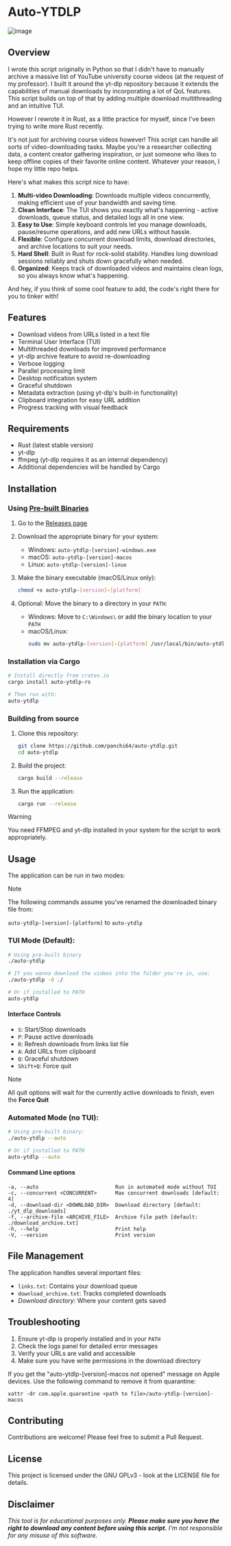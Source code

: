 # Auto-YTDLP

![image](https://github.com/user-attachments/assets/d21d3df2-9905-48fc-b058-3b06ae91f449)

## Overview

I wrote this script originally in Python so that I didn't have to manually archive a massive list of YouTube university course videos (at the request of my professor). I built it around the yt-dlp repository because it extends the capabilities of manual downloads by incorporating a lot of QoL features. This script builds on top of that by adding multiple download multithreading and an intuitive TUI.

However I rewrote it in Rust, as a little practice for myself, since I've been trying to write more Rust recently.

It's not just for archiving course videos however! This script can handle all sorts of video-downloading tasks. Maybe you're a researcher collecting data, a content creator gathering inspiration, or just someone who likes to keep offline copies of their favorite online content. Whatever your reason, I hope my little repo helps.

Here's what makes this script nice to have:

1. **Multi-video Downloading**: Downloads multiple videos concurrently, making efficient use of your bandwidth and saving time.
2. **Clean Interface**: The TUI shows you exactly what's happening - active downloads, queue status, and detailed logs all in one view.
3. **Easy to Use**: Simple keyboard controls let you manage downloads, pause/resume operations, and add new URLs without hassle.
4. **Flexible**: Configure concurrent download limits, download directories, and archive locations to suit your needs.
5. **Hard Shell**: Built in Rust for rock-solid stability. Handles long download sessions reliably and shuts down gracefully when needed.
6. **Organized**: Keeps track of downloaded videos and maintains clean logs, so you always know what's happening.

And hey, if you think of some cool feature to add, the code's right there for you to tinker with!

## Features

- Download videos from URLs listed in a text file
- Terminal User Interface (TUI)
- Multithreaded downloads for improved performance
- yt-dlp archive feature to avoid re-downloading
- Verbose logging
- Parallel processing limit
- Desktop notification system
- Graceful shutdown
- Metadata extraction (using yt-dlp's built-in functionality)
- Clipboard integration for easy URL addition
- Progress tracking with visual feedback

## Requirements

- Rust (latest stable version)
- yt-dlp
- ffmpeg (yt-dlp requires it as an internal dependency)
- Additional dependencies will be handled by Cargo

## Installation

### Using [Pre-built Binaries](https://github.com/panchi64/auto-ytdlp/releases/new)

1. Go to the [Releases page](https://github.com/panchi64/auto-ytdlp/releases/new)
2. Download the appropriate binary for your system:

   - Windows: `auto-ytdlp-[version]-windows.exe`
   - macOS: `auto-ytdlp-[version]-macos`
   - Linux: `auto-ytdlp-[version]-linux`

3. Make the binary executable (macOS/Linux only):

   ```bash
   chmod +x auto-ytdlp-[version]-[platform]
   ```

4. Optional: Move the binary to a directory in your `PATH`:

   - Windows: Move to `C:\Windows\` or add the binary location to your `PATH`
   - macOS/Linux:
     ```bash
     sudo mv auto-ytdlp-[version]-[platform] /usr/local/bin/auto-ytdlp
     ```

### Installation via Cargo

```bash
# Install directly from crates.io
cargo install auto-ytdlp-rs

# Then run with:
auto-ytdlp
```

### Building from source

1. Clone this repository:

   ```bash
   git clone https://github.com/panchi64/auto-ytdlp.git
   cd auto-ytdlp
   ```

2. Build the project:

   ```bash
   cargo build --release
   ```

3. Run the application:
   ```bash
   cargo run --release
   ```

> [!WARNING]
> You need FFMPEG and yt-dlp installed in your system for the script to work appropriately.

## Usage

The application can be run in two modes:

> [!NOTE]
> The following commands assume you've renamed the downloaded binary file from:
>
> `auto-ytdlp-[version]-[platform]` to `auto-ytdlp`

### TUI Mode (Default):

```bash
# Using pre-built binary
./auto-ytdlp

# If you wanna download the videos into the folder you're in, use:
./auto-ytdlp -d ./

# Or if installed to PATH
auto-ytdlp
```

#### Interface Controls

- `S`: Start/Stop downloads
- `P`: Pause active downloads
- `R`: Refresh downloads from links list file
- `A`: Add URLs from clipboard
- `Q`: Graceful shutdown
- `Shift+Q`: Force quit

> [!NOTE]
> All quit options will wait for the currently active downloads to finish, even the **Force Quit**

### Automated Mode (no TUI):

```bash
# Using pre-built binary:
./auto-ytdlp --auto

# Or if installed to PATH
auto-ytdlp --auto
```

#### Command Line options

```
-a, --auto                         Run in automated mode without TUI
-c, --concurrent <CONCURRENT>      Max concurrent downloads [default: 4]
-d, --download-dir <DOWNLOAD_DIR>  Download directory [default: ./yt_dlp_downloads]
-f, --archive-file <ARCHIVE_FILE>  Archive file path [default: ./download_archive.txt]
-h, --help                         Print help
-V, --version                      Print version
```

## File Management

The application handles several important files:

- `links.txt`: Contains your download queue
- `download_archive.txt`: Tracks completed downloads
- _Download directory_: Where your content gets saved

## Troubleshooting

1. Ensure yt-dlp is properly installed and in your `PATH`
2. Check the logs panel for detailed error messages
3. Verify your URLs are valid and accessible
4. Make sure you have write permissions in the download directory

If you get the "auto-ytdlp-[version]-macos not opened" message on Apple devices. Use the following command to remove it from quarantine:

```
xattr -dr com.apple.quarantine <path to file>/auto-ytdlp-[version]-macos
```

## Contributing

Contributions are welcome! Please feel free to submit a Pull Request.

## License

This project is licensed under the GNU GPLv3 - look at the LICENSE file for details.

## Disclaimer

_This tool is for educational purposes only. **Please make sure you have the right to download any content before using this script.** I'm not responsible for any misuse of this software._
